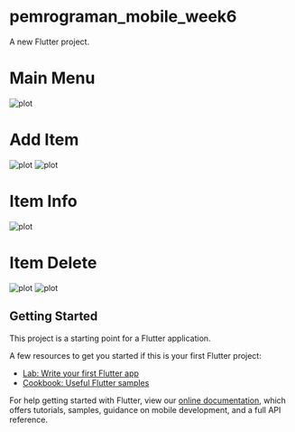 # pemrograman_mobile_week6

A new Flutter project.

# Main Menu
![plot](./images/1.png)

# Add Item
![plot](./images/2.png)
![plot](./images/3.png)

# Item Info
![plot](./images/4.png)

# Item Delete
![plot](./images/5.png)
![plot](./images/6.png)

## Getting Started

This project is a starting point for a Flutter application.

A few resources to get you started if this is your first Flutter project:

- [Lab: Write your first Flutter app](https://flutter.dev/docs/get-started/codelab)
- [Cookbook: Useful Flutter samples](https://flutter.dev/docs/cookbook)

For help getting started with Flutter, view our
[online documentation](https://flutter.dev/docs), which offers tutorials,
samples, guidance on mobile development, and a full API reference.
